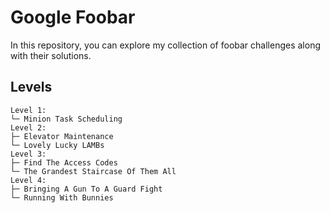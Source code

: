 # Google Foobar
In this repository, you can explore my collection of foobar challenges along with their solutions.

## Levels
```
Level 1:
└─ Minion Task Scheduling
Level 2:
├─ Elevator Maintenance
└─ Lovely Lucky LAMBs
Level 3:
├─ Find The Access Codes
└─ The Grandest Staircase Of Them All
Level 4:
├─ Bringing A Gun To A Guard Fight
└─ Running With Bunnies
```

